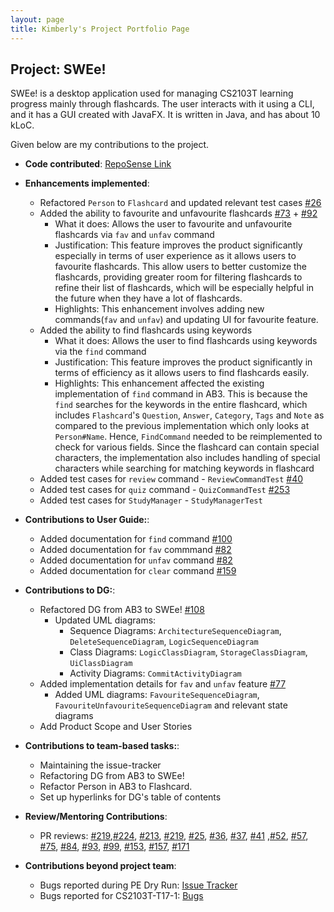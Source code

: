 ```yaml
---
layout: page
title: Kimberly's Project Portfolio Page
---
```


## Project: SWEe!

SWEe! is a desktop application used for managing CS2103T learning progress mainly through flashcards. The user interacts with it using a CLI, and it has a GUI created with JavaFX. It is written in Java, and has about 10 kLoC.

Given below are my contributions to the project.

* **Code contributed**: [RepoSense Link](https://nus-cs2103-ay2021s1.github.io/tp-dashboard/#breakdown=true&search=kimberlyohq)

* **Enhancements implemented**:
    - Refactored `Person` to `Flashcard` and updated relevant test cases [#26](https://github.com/AY2021S1-CS2103T-T17-2/tp/pull/26)
    -  Added the ability to favourite and unfavourite flashcards [#73](https://github.com/AY2021S1-CS2103T-T17-2/tp/pull/73) + [#92](https://github.com/AY2021S1-CS2103T-T17-2/tp/pull/92)
        * What it does: Allows the user to favourite and unfavourite flashcards via `fav` and `unfav` command
        * Justification: This feature improves the product significantly especially in terms of user experience as it allows users to favourite flashcards. This allow users to better customize the flashcards, providing greater room for filtering flashcards to refine their list of flashcards, which will be especially helpful in the future when they have a lot of flashcards.
        * Highlights: This enhancement involves adding new commands(`fav` and `unfav`) and updating UI for favourite feature.
    - Added the ability to find flashcards using keywords
        * What it does: Allows the user to find flashcards using keywords via the `find` command
        * Justification: This feature improves the product significantly in terms of efficiency as it allows users to find flashcards easily.
        * Highlights: This enhancement affected the existing implementation of `find` command in AB3. This is because the `find` searches for the keywords in the entire flashcard, which includes `Flashcard`'s `Question`, `Answer`, `Category`, `Tags` and `Note` 
                      as compared to the previous implementation which only looks at `Person#Name`. Hence, `FindCommand` needed to be reimplemented to check for various fields.  Since the flashcard can contain special characters, the implementation also includes handling of special characters while searching for matching keywords in flashcard 
    
    <div style="page-break-after: always;"></div>
                       
    - Added test cases for `review` command - `ReviewCommandTest` [#40](https://github.com/AY2021S1-CS2103T-T17-2/tp/pull/40)
    - Added test cases for `quiz` command - `QuizCommandTest` [#253](https://github.com/AY2021S1-CS2103T-T17-2/tp/pull/253)
    - Added test cases for `StudyManager` - `StudyManagerTest`
                      

* **Contributions to User Guide:**:
    * Added documentation for `find` command [#100](https://github.com/AY2021S1-CS2103T-T17-2/tp/pull/100)
    * Added documentation for `fav` commmand [#82](https://github.com/AY2021S1-CS2103T-T17-2/tp/pull/82)
    * Added documentation for `unfav` command [#82](https://github.com/AY2021S1-CS2103T-T17-2/tp/pull/82)
    * Added documentation for `clear` command [#159](https://github.com/AY2021S1-CS2103T-T17-2/tp/pull/159)
    
* **Contributions to DG:**:
    * Refactored DG from AB3 to SWEe! [#108](https://github.com/AY2021S1-CS2103T-T17-2/tp/pull/108)
        * Updated UML diagrams:
            * Sequence Diagrams: `ArchitectureSequenceDiagram`, `DeleteSequenceDiagram`, `LogicSequenceDiagram`
            * Class Diagrams: `LogicClassDiagram`, `StorageClassDiagram`, `UiClassDiagram`
            * Activity Diagrams: `CommitActivityDiagram`
    * Added implementation details for `fav` and `unfav` feature [#77](https://github.com/AY2021S1-CS2103T-T17-2/tp/pull/77)
        * Added UML diagrams: `FavouriteSequenceDiagram`, `FavouriteUnfavouriteSequenceDiagram` and relevant state diagrams
    * Add Product Scope and User Stories
    
* **Contributions to team-based tasks:**:
    * Maintaining the issue-tracker
    * Refactoring DG from AB3 to SWEe!
    * Refactor Person in AB3 to Flashcard.
    * Set up hyperlinks for DG's table of contents

* **Review/Mentoring Contributions**:
    * PR reviews: [#219](https://github.com/AY2021S1-CS2103T-T17-2/tp/pull/219),[#224](https://github.com/AY2021S1-CS2103T-T17-2/tp/pull/224), [#213](https://github.com/AY2021S1-CS2103T-T17-2/tp/pull/213), [#219](https://github.com/AY2021S1-CS2103T-T17-2/tp/pull/219), [#25](https://github.com/AY2021S1-CS2103T-T17-2/tp/pull/25), [#36](https://github.com/AY2021S1-CS2103T-T17-2/tp/pull/36), [#37](https://github.com/AY2021S1-CS2103T-T17-2/tp/pull/37), [#41](https://github.com/AY2021S1-CS2103T-T17-2/tp/pull/41)
     ,[#52](https://github.com/AY2021S1-CS2103T-T17-2/tp/pull/52), [#57](https://github.com/AY2021S1-CS2103T-T17-2/tp/pull/57), [#75](https://github.com/AY2021S1-CS2103T-T17-2/tp/pull/75), [#84](https://github.com/AY2021S1-CS2103T-T17-2/tp/pull/84), [#93](https://github.com/AY2021S1-CS2103T-T17-2/tp/pull/93), [#99](https://github.com/AY2021S1-CS2103T-T17-2/tp/pull/99), [#153](https://github.com/AY2021S1-CS2103T-T17-2/tp/pull/153), [#157](https://github.com/AY2021S1-CS2103T-T17-2/tp/pull/157), [#171](https://github.com/AY2021S1-CS2103T-T17-2/tp/pull/171)
      
* **Contributions beyond project team**:
    * Bugs reported during PE Dry Run: [Issue Tracker](https://github.com/kimberlyohq/ped/issues)
    * Bugs reported for CS2103T-T17-1: [Bugs](https://docs.google.com/document/d/1-k0i_tu2YgV0siT0XVdLkNy0LIJMigC3J7IWJ0qCTT8/edit)

